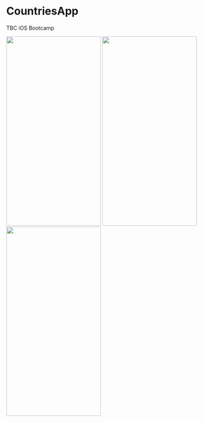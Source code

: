 # CountriesApp
TBC iOS Bootcamp

<img src="https://user-images.githubusercontent.com/92275173/214073810-2b620e04-fdf0-4006-beff-26f28ac349c1.png" height="500" width="250" >
<img src="https://user-images.githubusercontent.com/92275173/214073854-4d283a8c-5a7d-43f0-b946-78b6aa146419.png" height="500" width="250" >
<img src="https://user-images.githubusercontent.com/92275173/214073860-beefcc06-5dbf-42ab-a896-16acaff38f9b.png" height="500" width="250" >
